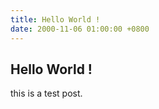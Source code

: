 ```yaml
---
title: Hello World !
date: 2000-11-06 01:00:00 +0800
---
```


## Hello World !

this is a test post.
